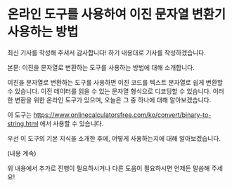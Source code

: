온라인 도구를 사용하여 이진 문자열 변환기 사용하는 방법
===============================

최신 기사를 작성해 주셔서 감사합니다! 하기 내용대로 기사를 작성하겠습니다.

본문: 이진을 문자열로 변환하는 도구를 사용하는 방법에 대해 소개합니다.

이진을 문자열로 변환하는 도구를 사용하면 이진 코드를 텍스트 문자열로 쉽게 변환할 수 있습니다. 이진 데이터를 읽을 수 있는 문자열 형식으로 디코딩할 수 있습니다. 이러한 변환을 위한 온라인 도구가 있으며, 오늘은 그 중 하나에 대해 알아보겠습니다.

이 도구는 <https://www.onlinecalculatorsfree.com/ko/convert/binary-to-string.html> 에서 사용할 수 있습니다.

우선 이 도구의 기본 지식을 소개한 후에, 어떻게 사용하는지에 대해 알아보겠습니다.

(내용 계속)

위 내용에서 추가로 진행이 필요하시거나 다른 도움이 필요하시면 언제든 말씀해 주세요!